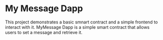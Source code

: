 # My Message Dapp

This project demonstrates a basic smnart contract and a simple frontend to interact with it.
MyMessage Dapp is a simple smart contract that allows users to set a message and retrieve it.
